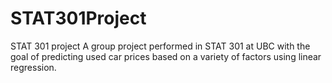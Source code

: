 # STAT301Project
STAT 301 project
A group project performed in STAT 301 at UBC with the goal of predicting used car prices based on a variety of factors using linear regression. 

